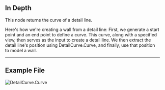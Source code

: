 ## In Depth
This node returns the curve of a detail line.

Here's how we're creating a wall from a detail line: First, we generate a start point and an end point to define a curve. This curve, along with a specified view, then serves as the input to create a detail line. We then extract the detail line's position using DetailCurve.Curve, and finally, use that position to model a wall.
___
## Example File

![DetailCurve.Curve](./Revit.Elements.DetailCurve.Curve_img.jpg)